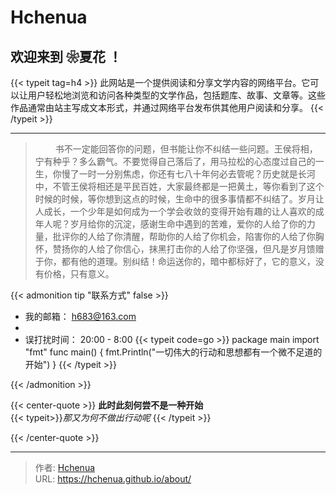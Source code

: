 # Hchenua

## 欢迎来到 ❀夏花 ！
{{< typeit tag=h4 >}}
此网站是一个提供阅读和分享文学内容的网络平台。它可以让用户轻松地浏览和访问各种类型的文学作品，包括题库、故事、文章等。这些作品通常由站主写成文本形式，并通过网络平台发布供其他用户阅读和分享。
{{< /typeit >}}

***
> &emsp;&emsp; 书不一定能回答你的问题，但书能让你不纠结一些问题。王侯将相，宁有种乎？多么霸气。不要觉得自己落后了，用马拉松的心态度过自己的一生，你慢了一时一分别焦虑，你还有七八十年何必去管呢？历史就是长河中，不管王侯将相还是平民百姓，大家最终都是一把黄土，等你看到了这个时候的时候，等你想到这点的时候，生命中的很多事情都不纠结了。岁月让人成长，一个少年是如何成为一个学会收敛的变得开始有趣的让人喜欢的成年人呢？岁月给你的沉淀，感谢生命中遇到的苦难，爱你的人给了你的力量，批评你的人给了你清醒，帮助你的人给了你机会，陷害你的人给了你胸怀，赞扬你的人给了你信心，抹黑打击你的人给了你坚强，但凡是岁月馈赠于你，都有他的道理。别纠结！命运送你的，暗中都标好了，它的意义，没有价格，只有意义。





{{< admonition tip "联系方式" false >}}
* <i class="fa fa-envelope" aria-hidden="true" /></i> 我的邮箱： h683@163.com
* <i class="fa fa-cloud" aria-hidden="true" /></i>
* <i class="fa fa-coffee" aria-hidden="true" /></i> 误打扰时间： 20:00 - 8:00
{{< typeit code=go >}}
package main
import "fmt"
func main() 
{
   fmt.Println("一切伟大的行动和思想都有一个微不足道的开始")
}
{{< /typeit >}}

{{< /admonition >}}




{{< center-quote >}}
**此时此刻何尝不是一种开始**  
{{< typeit>}}*那又为何不做出行动呢* {{< /typeit >}}

{{< /center-quote >}}

---

> 作者: [Hchenua](h1940977683@163.com)  
> URL: https://hchenua.github.io/about/  

